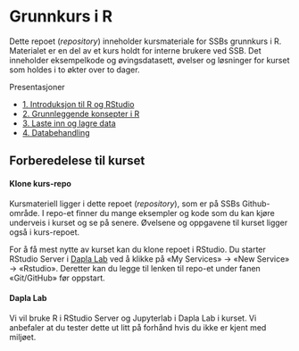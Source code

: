 # Grunnkurs i R

Dette repoet (_repository_) inneholder kursmateriale for SSBs grunnkurs i R. Materialet er en del av et kurs holdt for interne brukere ved SSB.
Det inneholder eksempelkode og øvingsdatasett, øvelser og løsninger for kurset som holdes i to økter over to dager.

Presentasjoner
- [1. Introduksjon til R og RStudio](presentasjoner/1.%20Introduksjon%20til%20R%20og%20RStudio.pdf)
- [2. Grunnleggende konsepter i R](presentasjoner/2.%20Grunnleggende%20konsepter%20i%20R.pdf)
- [3. Laste inn og lagre data](presentasjoner/3.%20Laste%20inn%20og%20lagre%20data.pdf)
- [4. Databehandling](presentasjoner/4.%20Databehandling.pdf)

## Forberedelese til kurset

#### Klone kurs-repo

Kursmateriell ligger i dette repoet (_repository_), som er på SSBs Github-område. I repo-et finner du mange eksempler og kode som du kan kjøre underveis i kurset og se på senere. Øvelsene og oppgavene til kurset ligger også i kurs-repoet.

For å få mest nytte av kurset kan du klone repoet i RStudio. Du starter RStudio Server i [Dapla Lab](https://lab.dapla.ssb.no/) ved å klikke på «My Services» -> «New Service» -> «Rstudio». Deretter kan du legge til lenken til repo-et under fanen «Git/GitHub» før oppstart.

#### Dapla Lab

Vi vil bruke R i RStudio Server og Jupyterlab i Dapla Lab i kurset. Vi anbefaler at du tester dette ut litt på forhånd hvis du ikke er kjent med miljøet. 